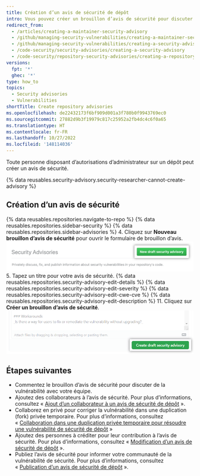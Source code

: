 ```yaml
---
title: Création d’un avis de sécurité de dépôt
intro: Vous pouvez créer un brouillon d’avis de sécurité pour discuter en privé et corriger une vulnérabilité de sécurité dans votre projet open source.
redirect_from:
  - /articles/creating-a-maintainer-security-advisory
  - /github/managing-security-vulnerabilities/creating-a-maintainer-security-advisory
  - /github/managing-security-vulnerabilities/creating-a-security-advisory
  - /code-security/security-advisories/creating-a-security-advisory
  - /code-security/repository-security-advisories/creating-a-repository-security-advisory
versions:
  fpt: '*'
  ghec: '*'
type: how_to
topics:
  - Security advisories
  - Vulnerabilities
shortTitle: Create repository advisories
ms.openlocfilehash: de22432173f6bf909d001a3f780b0f9943769ec0
ms.sourcegitcommit: 27882d9b3f19979c817c25952a2fb4dc4c6f0a65
ms.translationtype: HT
ms.contentlocale: fr-FR
ms.lasthandoff: 10/27/2022
ms.locfileid: '148114036'
---
```

Toute personne disposant d’autorisations d’administrateur sur un dépôt peut créer un avis de sécurité.

{% data reusables.security-advisory.security-researcher-cannot-create-advisory %}

## Création d’un avis de sécurité

{% data reusables.repositories.navigate-to-repo %} {% data reusables.repositories.sidebar-security %} {% data reusables.repositories.sidebar-advisories %}
4. Cliquez sur **Nouveau brouillon d’avis de sécurité** pour ouvrir le formulaire de brouillon d’avis.
  ![Bouton Ouvrir le brouillon d’avis](/assets/images/help/security/security-advisory-new-draft-security-advisory-button.png)
5. Tapez un titre pour votre avis de sécurité.
{% data reusables.repositories.security-advisory-edit-details %} {% data reusables.repositories.security-advisory-edit-severity %} {% data reusables.repositories.security-advisory-edit-cwe-cve %} {% data reusables.repositories.security-advisory-edit-description %}
11. Cliquez sur **Créer un brouillon d’avis de sécurité**.
  ![Bouton Créer un avis de sécurité](/assets/images/help/security/security-advisory-create-security-advisory-button.png)

## Étapes suivantes

- Commentez le brouillon d’avis de sécurité pour discuter de la vulnérabilité avec votre équipe.
- Ajoutez des collaborateurs à l’avis de sécurité. Pour plus d’informations, consultez « [Ajout d’un collaborateur à un avis de sécurité de dépôt](/code-security/repository-security-advisories/adding-a-collaborator-to-a-repository-security-advisory) ».
- Collaborez en privé pour corriger la vulnérabilité dans une duplication (fork) privée temporaire. Pour plus d’informations, consultez « [Collaboration dans une duplication privée temporaire pour résoudre une vulnérabilité de sécurité de dépôt](/code-security/repository-security-advisories/collaborating-in-a-temporary-private-fork-to-resolve-a-repository-security-vulnerability) »
- Ajoutez des personnes à créditer pour leur contribution à l’avis de sécurité. Pour plus d’informations, consultez « [Modification d’un avis de sécurité de dépôt](/code-security/repository-security-advisories/editing-a-repository-security-advisory#about-credits-for-security-advisories) ».
- Publiez l’avis de sécurité pour informer votre communauté de la vulnérabilité de sécurité. Pour plus d’informations, consultez « [Publication d’un avis de sécurité de dépôt](/code-security/repository-security-advisories/publishing-a-repository-security-advisory) ».
